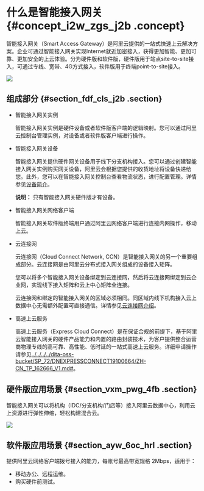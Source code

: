 # 什么是智能接入网关 {#concept_i2w_zgs_j2b .concept}

智能接入网关（Smart Access Gateway）是阿里云提供的一站式快速上云解决方案。企业可通过智能接入网关实现Internet就近加密接入，获得更加智能、更加可靠、更加安全的上云体验。分为硬件版和软件版，硬件版用于站点site-to-site接入，可通过专线、宽带、4G方式接入，软件版用于终端point-to-site接入。

![](http://static-aliyun-doc.oss-cn-hangzhou.aliyuncs.com/assets/img/15401/15616295366804_zh-CN.png)

## 组成部分 {#section_fdf_cls_j2b .section}

-   智能接入网关实例

    智能接入网关实例是硬件设备或者软件版客户端的逻辑映射。您可以通过阿里云控制台管理实例，对设备或者软件版客户端进行操作。

-   智能接入网关设备

    智能接入网关提供硬件网关设备用于线下分支机构接入。您可以通过创建智能接入网关实例购买网关设备，阿里云会根据您提供的收货地址将设备快递给您。此外，您可以在智能接入网关控制台查看物流状态，进行配置管理。详情参见[设备简介](intl.zh-CN/产品简介/智能接入网关硬件版设备/设备简介.md#)。

    **说明：** 只有智能接入网关硬件版才有设备。

-   智能接入网关网络客户端

    智能接入网关软件版终端用户通过阿里云网络客户端进行连接内网操作，移动上云。

-   云连接网

    云连接网（Cloud Connect Network, CCN）是智能接入网关的另一个重要组成部分。云连接网是由阿里云分布式接入网关组成的设备接入矩阵。

    您可以将多个智能接入网关设备绑定到云连接网，然后将云连接网绑定到云企业网，实现线下接入矩阵和云上中心矩阵全连接。

    云连接网和绑定的智能接入网关的区域必须相同。同区域内线下机构接入云上数据中心无需额外配置可直接通信。详情参见[云连接网介绍](../../../../intl.zh-CN/控制台配置指南/云连接网/云连接网介绍.md#)。

-   高速上云服务

    高速上云服务（Express Cloud Connect）是在保证合规的前提下，基于阿里云智能接入网关的硬件产品能力和内置的路由封装技术，为客户提供整合运营商物理专线的高可靠、高性能、低时延的一站式高速上云服务。详细申请操作请参见[../../../../dita-oss-bucket/SP\_72/DNEXPRESSCONNECT19100664/ZH-CN\_TP\_162666\_V1.md\#](../../../../intl.zh-CN/高速上云服务（beta）/开通高速上云服务.md#)。


## 硬件版应用场景 {#section_vxm_pwg_4fb .section}

智能接入网关可以将机构（IDC/分支机构/门店等）接入阿里云数据中心，利用云上资源进行弹性伸缩，轻松构建混合云。

![](http://static-aliyun-doc.oss-cn-hangzhou.aliyuncs.com/assets/img/15401/156162953621212_zh-CN.png)

## 软件版应用场景 {#section_ayw_6oc_hrl .section}

提供阿里云网络客户端拨号接入的能力，每账号最高带宽规格 2Mbps，适用于：

-   移动办公、远程运维。
-   购买硬件前测试。

